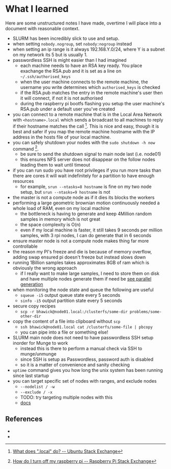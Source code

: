 # What I learned

Here are some unstructured notes I have made, overtime I will place into a document with reasonable context.
- SLURM has been incredibly slick to use and setup.
- when setting `nobody.nogroup`, set `nobody:nogroup` instead
- when setting an ip range is it always 192.168.Y.0/24, where Y is a subnet on
  my network its 5 but is usually 1. 
- passwordless SSH is might easier than I had imagined
  - each machine needs to have an RSA key ready. You place exachange the
    RSA.pub and it is set as a line on `~/.ssh/authorised_keys`
  - when the user machine connects to the remote machine, the username you
    write determines which `authorised_keys` is checked
  - if the RSA.pub matches the entry in the remote machine's user then it will
    connect, if not it is not authorised
  - during the raspberry pi bootfs flashing you setup the user machine's
    RSA.pub under a default user you've created
- you can connect to a remote machine that is in the Local Area Network with
  `<hostname>.local` which sends a broadcast to all machines to reply if their
  hostname matches the call [^se_local]. This is nice and easy, though it is
  best and safer if you map the remote machine hostname with the IP address in
  the hosts file of your local machine.
- you can safely shutdown your nodes with the `sudo shutdown -h now` command
  [^se_turn-off-pi].
  - be sure to send the shutdown signal to main node last (i.e. node01)
  - this ensures NFS server does not disappear on the follow nodes leading
    them to wait until timeout
- if you can run sudo you have root privileges
 if you run more tasks than there are cores it will wait indefinitely for a
  partition to have enough resources
  - for example, `srun --ntasks=8 hostname` is fine on my two node setup, but
    `srun --ntasks=9 hostname` is not
- the master is not a compute node as if it dies its blocks the workers
- performing a large geometric brownian motion continuously needed a whole load
  of RAM, even on my local machine
  - the bottleneck is having to generate and keep 4Million random samples in
    memory which is not great 
  - the space complexity is O(n)
  - even if my local machine is faster, it still takes 9 seconds per million
    samples, with 3 rpi nodes, I can do generate that in 6 seconds
- ensure master node is not a compute node makes thing far more controllable
- the reason my PI's freeze and die is because of memory overflow, adding swap
  ensured pi doesn't freeze but instead slows down
- running 1Billion samples takes approximates 8GB of ram which is obviously the
  wrong approach
  - if I really want to make large samples, I need to store them on disk and
    have multiple nodes generate them if need be [see parallel
    generation](https://numpy.org/doc/stable/reference/random/index.html#parallel-generation)
- when monitoring the node state and queue the following are useful
  - `squeue -i5` output queue state every 5 seconds
  - `sinfo -i5` output partition state every 5 seconds
- secure copy recipes
  - `scp -r bhawick@node01.local:/clusterfs/some-dir problems/some-other-dir`
- copy the content of a file into clipboard without `scp`
  - `ssh bhawick@node01.local cat /clusterfs/some-file | pbcopy`
  - you can pipe into a file or something else!
- SLURM main node does not need to have passwordless SSH setup inorder for
  Munge to work
  - instead this is there to perform a manual check via SSH to munge/unmunge
  - since SSH is setup as Passwordless, password auth is disabled
  - so it is a matter of convenience and sanity checking
- `uptime` command gives you how long the unix system has been running since
  last startup
- you can target specific set of nodes with ranges, and exclude nodes
  - `--nodelist / -w` 
  - `--exclude / -x`
  - TODO: try targeting multiple nodes with this
  - [docs](https://slurm.schedmd.com/srun.html)

## References
- [^se_local]: [What does ".local" do? -- Ubuntu Stack Exchange](https://askubuntu.com/questions/4434/what-does-local-do)
- [^se_turn-off-pi]: [How do I turn off my raspberry pi -- Raspberry Pi Stack Exchange](https://raspberrypi.stackexchange.com/a/383)
